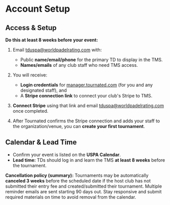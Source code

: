 # Account Setup

## Access & Setup

**Do this at least 8 weeks before your event:**

1. Email [tduspa@worldpadelrating.com](mailto:tduspa@worldpadelrating.com) with:

   * Public **name/email/phone** for the primary TD to display in the TMS.
   * **Names/emails** of any club staff who need TMS access.
2. You will receive:

   * **Login credentials** for [manager.tournated.com](https://manager.tournated.com) (for you and any designated staff), and
   * A **Stripe connection link** to connect your club's Stripe to TMS.
3. **Connect Stripe** using that link and email [tduspa@worldpadelrating.com](mailto:tduspa@worldpadelrating.com) once completed.
4. After Tournated confirms the Stripe connection and adds your staff to the organization/venue, you can **create your first tournament**.

## Calendar & Lead Time

* Confirm your event is listed on the **USPA Calendar**.
* **Lead time:** TDs should log in and learn the TMS **at least 8 weeks** before the tournament.

**Cancellation policy (summary):** Tournaments may be automatically **canceled 3 weeks** before the scheduled date if the host club has not submitted their entry fee and created/submitted their tournament. Multiple reminder emails are sent starting 90 days out. Stay responsive and submit required materials on time to avoid removal from the calendar.
